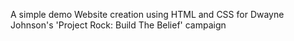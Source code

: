 A simple demo Website creation using HTML and CSS for Dwayne Johnson's 'Project Rock: Build The Belief' campaign
